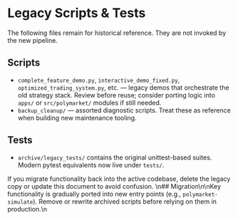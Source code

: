 ﻿# Legacy Scripts & Tests

The following files remain for historical reference. They are not invoked by the new pipeline.

## Scripts
- `complete_feature_demo.py`, `interactive_demo_fixed.py`, `optimized_trading_system.py`, etc. — legacy demos that orchestrate the old strategy stack. Review before reuse; consider porting logic into `apps/` or `src/polymarket/` modules if still needed.
- `backup_cleanup/` — assorted diagnostic scripts. Treat these as reference when building new maintenance tooling.

## Tests
- `archive/legacy_tests/` contains the original unittest-based suites. Modern pytest equivalents now live under `tests/`.

If you migrate functionality back into the active codebase, delete the legacy copy or update this document to avoid confusion.
\n## Migration\n\nKey functionality is gradually ported into new entry points (e.g., `polymarket-simulate`). Remove or rewrite archived scripts before relying on them in production.\n
